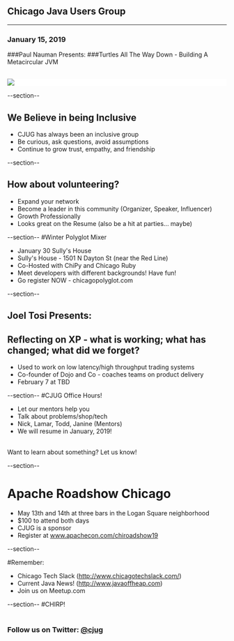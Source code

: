 ## Chicago Java Users Group

---

### January 15, 2019

###Paul Nauman Presents: 
###Turtles All The Way Down - Building A Metacircular JVM


<div style="background-color: white; margin-top: 30px;">
	<img src="images/cjug.gif" style="border: none; box-shadow: none;"/>
</div>


--section--
## We Believe in being Inclusive
 * CJUG has always been an inclusive group
 * Be curious, ask questions, avoid assumptions
 * Continue to grow trust, empathy, and friendship

--section--
## How about volunteering?
 * Expand your network
 * Become a leader in this community (Organizer, Speaker, Influencer)
 * Growth Professionally
 * Looks great on the Resume (also be a hit at parties... maybe)


--section--
#Winter Polyglot Mixer
* January 30 Sully's House
* Sully's House - 1501 N Dayton St (near the Red Line)
* Co-Hosted with ChiPy and Chicago Ruby
* Meet developers with different backgrounds! Have fun!
* Go register NOW - chicagopolyglot.com

--section--
## Joel Tosi Presents: 
## Reflecting on XP - what is working; what has changed; what did we forget?
* Used to work on low latency/high throughput trading systems
* Co-founder of Dojo and Co - coaches teams on product delivery
* February 7 at TBD

--section--
#CJUG Office Hours!
* Let our mentors help you
* Talk about problems/shop/tech
* Nick, Lamar, Todd, Janine (Mentors)
* We will resume in January, 2019!

<br>
Want to learn about something? Let us know!

--section--
# Apache Roadshow Chicago
* May 13th and 14th at three bars in the Logan Square neighborhood
* $100 to attend both days
* CJUG is a sponsor
* Register at www.apachecon.com/chiroadshow19

--section--

#Remember:
 * Chicago Tech Slack (http://www.chicagotechslack.com/)
 * Current Java News! (http://www.javaoffheap.com)
 * Join us on Meetup.com

--section--
#CHIRP!
<br/><br/>
### Follow us on Twitter: <u>@cjug</u>
